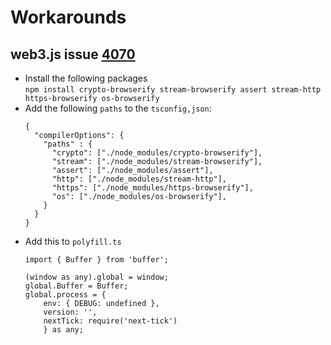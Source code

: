 
# Workarounds

## web3.js issue [4070](https://github.com/ChainSafe/web3.js/issues/4070#issuecomment-843193781)

- Install the following packages<br>
`npm install crypto-browserify stream-browserify assert stream-http https-browserify os-browserify`
- Add the following `paths` to the `tsconfig,json`:
  ```
  {
    "compilerOptions": {
      "paths" : {
        "crypto": ["./node_modules/crypto-browserify"],
        "stream": ["./node_modules/stream-browserify"],
        "assert": ["./node_modules/assert"],
        "http": ["./node_modules/stream-http"],
        "https": ["./node_modules/https-browserify"],
        "os": ["./node_modules/os-browserify"],
      }
    }
  }
  ```
- Add this to `polyfill.ts`
  ```
  import { Buffer } from 'buffer';
  
  (window as any).global = window;
  global.Buffer = Buffer;
  global.process = {
      env: { DEBUG: undefined },
      version: '',
      nextTick: require('next-tick')
      } as any;
  ```
